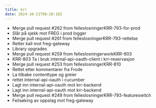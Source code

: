 ```yaml
---
title: krr
date: 2024-10-21T08:20:10Z
---
```

- Merge pull request #262 from felleslosningerKRR-793-for-prod
- Slår på sjekk mot FREG i prod  logger
- Merge pull request #261 from felleslosningerKRR-793-rettelse
- Retter kall mot freg-gateway
- Library upgrades
- Merge pull request #259 from felleslosningerworkKRR-803
- KRR-803 Ta i bruk internal-api-oauth-client i krr-reservasjon
- Merge pull request #253 from felleslosningerKRR-810
- Rettet etter kommentarer fra Frode
- La tilbake contenttype og greier
- rettet internal-api-oauth i cucumber
- Lagt inn internal-api-oauth mot krr-backend
- Lagt inn internal-api-oauth mot krr-backend
- Merge pull request #249 from felleslosningerKRR-793-featureswitch
- Feilsøking av oppslag mot freg-gateway

